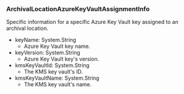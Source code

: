 ### ArchivalLocationAzureKeyVaultAssignmentInfo
Specific information for a specific Azure Key Vault key assigned to an archival location.

- keyName: System.String
  - Azure Key Vault key name.
- keyVersion: System.String
  - Azure Key Vault key's version.
- kmsKeyVaultId: System.String
  - The KMS key vault's ID.
- kmsKeyVaultName: System.String
  - The KMS key vault's name.
